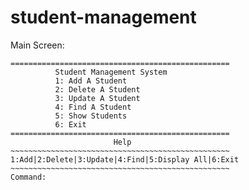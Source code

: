 # student-management
Main Screen:

    =================================================
              Student Management System
              1: Add A Student
              2: Delete A Student
              3: Update A Student
              4: Find A Student
              5: Show Students
              6: Exit
    =================================================
                           Help
    ~~~~~~~~~~~~~~~~~~~~~~~~~~~~~~~~~~~~~~~~~~~~~~~~~
    1:Add|2:Delete|3:Update|4:Find|5:Display All|6:Exit
    ~~~~~~~~~~~~~~~~~~~~~~~~~~~~~~~~~~~~~~~~~~~~~~~~~
    Command:
